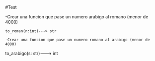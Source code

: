 #Test

-Crear una funcion que pase un numero arabigo al romano (menor de 4000)
```
to_roman(n:int)---> str

-Crear una funcion que pase un numero romano al arabigo (menor de 4000)
```
to_arabigo(s: str)---> int
